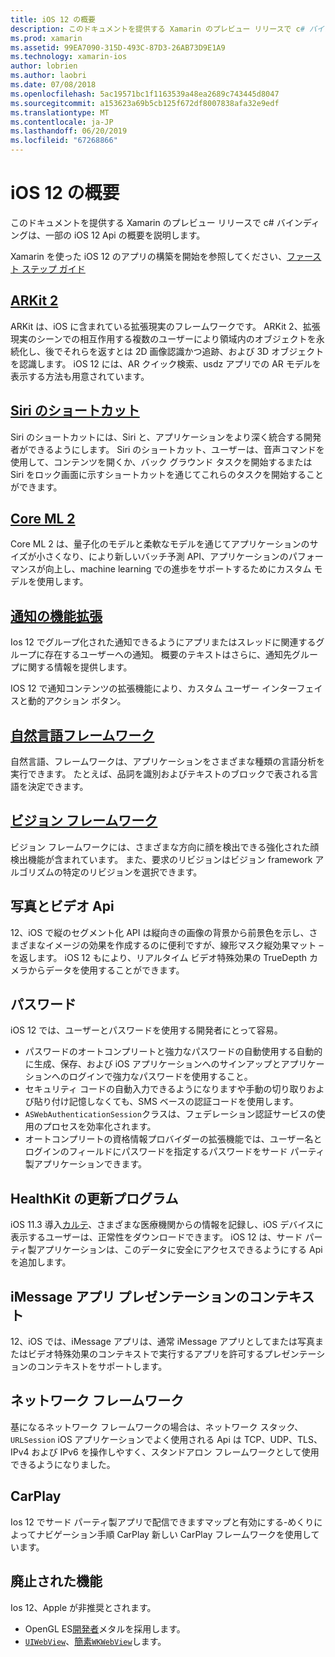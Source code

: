 ```yaml
---
title: iOS 12 の概要
description: このドキュメントを提供する Xamarin のプレビュー リリースで c# バインディングは、一部の iOS 12 Api の概要を説明します。
ms.prod: xamarin
ms.assetid: 99EA7090-315D-493C-87D3-26AB73D9E1A9
ms.technology: xamarin-ios
author: lobrien
ms.author: laobri
ms.date: 07/08/2018
ms.openlocfilehash: 5ac19571bc1f1163539a48ea2689c743445d8047
ms.sourcegitcommit: a153623a69b5cb125f672df8007838afa32e9edf
ms.translationtype: MT
ms.contentlocale: ja-JP
ms.lasthandoff: 06/20/2019
ms.locfileid: "67268866"
---
```

# <a name="introduction-to-ios-12"></a>iOS 12 の概要

このドキュメントを提供する Xamarin のプレビュー リリースで c# バインディングは、一部の iOS 12 Api の概要を説明します。

Xamarin を使った iOS 12 のアプリの構築を開始を参照してください、[ファースト ステップ ガイド](get-started.md)

## <a name="arkit-2arkit2md"></a>[ARKit 2](arkit2.md)

ARKit は、iOS に含まれている拡張現実のフレームワークです。 ARKit 2、拡張現実のシーンでの相互作用する複数のユーザーにより領域内のオブジェクトを永続化し、後でそれらを返すとは 2D 画像認識かつ追跡、および 3D オブジェクトを認識します。 iOS 12 には、AR クイック検索、usdz アプリでの AR モデルを表示する方法も用意されています。

## <a name="siri-shortcutssiri-shortcutsmd"></a>[Siri のショートカット](siri-shortcuts.md)

Siri のショートカットには、Siri と、アプリケーションをより深く統合する開発者ができるようにします。 Siri のショートカット、ユーザーは、音声コマンドを使用して、コンテンツを開くか、バック グラウンド タスクを開始するまたは Siri をロック画面に示すショートカットを通じてこれらのタスクを開始することができます。

## <a name="core-ml-2coremlmd"></a>[Core ML 2](coreml.md)

Core ML 2 は、量子化のモデルと柔軟なモデルを通じてアプリケーションのサイズが小さくなり、により新しいバッチ予測 API、アプリケーションのパフォーマンスが向上し、machine learning での進歩をサポートするためにカスタム モデルを使用します。

## <a name="notification-improvementsnotificationsindexmd"></a>[通知の機能拡張](notifications/index.md)

Ios 12 でグループ化された通知できるようにアプリまたはスレッドに関連するグループに存在するユーザーへの通知。 概要のテキストはさらに、通知先グループに関する情報を提供します。

IOS 12 で通知コンテンツの拡張機能により、カスタム ユーザー インターフェイスと動的アクション ボタン。

## <a name="natural-language-frameworknatural-languagemd"></a>[自然言語フレームワーク](natural-language.md)

自然言語、フレームワークは、アプリケーションをさまざまな種類の言語分析を実行できます。 たとえば、品詞を識別およびテキストのブロックで表される言語を決定できます。

## <a name="vision-frameworkiosplatformintroduction-to-ios11visionmd"></a>[ビジョン フレームワーク](~/ios/platform/introduction-to-ios11/vision.md)

ビジョン フレームワークには、さまざまな方向に顔を検出できる強化された顔検出機能が含まれています。 また、要求のリビジョンはビジョン framework アルゴリズムの特定のリビジョンを選択できます。

## <a name="photo-and-video-apis"></a>写真とビデオ Api

12、iOS で縦のセグメント化 API は縦向きの画像の背景から前景色を示し、さまざまなイメージの効果を作成するのに便利ですが、線形マスク縦効果マット – を返します。 iOS 12 もにより、リアルタイム ビデオ特殊効果の TrueDepth カメラからデータを使用することができます。

## <a name="passwords"></a>パスワード

iOS 12 では、ユーザーとパスワードを使用する開発者にとって容易。

- パスワードのオートコンプリートと強力なパスワードの自動使用する自動的に生成、保存、および iOS アプリケーションへのサインアップとアプリケーションへのログインで強力なパスワードを使用すること。
- セキュリティ コードの自動入力できるようになりますや手動の切り取りおよび貼り付け記憶しなくても、SMS ベースの認証コードを使用します。
- `ASWebAuthenticationSession`クラスは、フェデレーション認証サービスの使用のプロセスを効率化されます。
- オートコンプリートの資格情報プロバイダーの拡張機能では、ユーザー名とログインのフィールドにパスワードを指定するパスワードをサード パーティ製アプリケーションできます。

## <a name="healthkit-updates"></a>HealthKit の更新プログラム

iOS 11.3 導入[カルテ](https://www.apple.com/healthcare/health-records/)、さまざまな医療機関からの情報を記録し、iOS デバイスに表示するユーザーは、正常性をダウンロードできます。 iOS 12 は、サード パーティ製アプリケーションは、このデータに安全にアクセスできるようにする Api を追加します。

## <a name="imessage-app-presentation-contexts"></a>iMessage アプリ プレゼンテーションのコンテキスト

12、iOS では、iMessage アプリは、通常 iMessage アプリとしてまたは写真またはビデオ特殊効果のコンテキストで実行するアプリを許可するプレゼンテーションのコンテキストをサポートします。

## <a name="network-framework"></a>ネットワーク フレームワーク

基になるネットワーク フレームワークの場合は、ネットワーク スタック、 `URLSession` iOS アプリケーションでよく使用される Api は TCP、UDP、TLS、IPv4 および IPv6 を操作しやすく、スタンドアロン フレームワークとして使用できるようになりました。

## <a name="carplay"></a>CarPlay

Ios 12 でサード パーティ製アプリで配信できますマップと有効にする-めくりによってナビゲーション手順 CarPlay 新しい CarPlay フレームワークを使用しています。

## <a name="deprecations"></a>廃止された機能

Ios 12、Apple が非推奨とされます。

- OpenGL ES[開発者](https://developer.apple.com/ios/whats-new/)メタルを採用します。
- [`UIWebView`](xref:UIKit.UIWebView)、[簡素`WKWebView`](https://developer.apple.com/documentation/webkit/wkwebview?language=objc)します。
